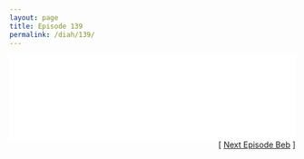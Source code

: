 ```yaml
---
layout: page
title: Episode 139
permalink: /diah/139/
---
```


<iframe allowfullscreen="true" frameborder="0" style="width:100%;" marginheight="0" marginwidth="0" mozallowfullscreen="true" scrolling="NO" src="//gdriveplayer.us/embed2.php?link=gYI3eTMkq7OXHDe03%252BMzzAIDYwNXYcSAdL0YEIiVV2ETJ4J9qQCiOgP%252F1yxbLLkYiqL8AjnNZa6YxboGOFYW03kDEz0q4wbNFS3saKILtjzgPIcSXRkOmxsGmlDKxUdl17ommFFI6FDbojjxq4kUMvu4P4JosAx7L57IO6uekhtjaXkCL43uctGx8p17rKNfD%252BP0ME%252FvWNnnUGxM8GvuUO&amp;no_adult=yes" webkitallowfullscreen="true"></iframe>

<div align="right">[ <a href="/diah/140/">Next Episode Beb</a> ]</div>

